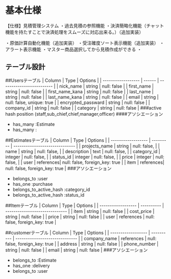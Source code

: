 # 基本仕様
【仕様】見積管理システム
・過去見積の参照機能
・決済簡略化機能（チャット機能を持たすことで決済処理をスムーズに対応出来る。）（追加実装）


・原価計算自動化機能（追加実装）
・受注確度ソート表示機能（追加実装）
・アラート表示機能 
・マスター商品選択してから見積作成ができる
・

## テーブル設計
##Usersテーブル
| Column             | Type   | Options                   |
| ------------------ | ------ | ------------------------- |
| nick_name          | string | null: false               |
| first_name         | string | null: false               |
| first_name_kana    | string | null: false               |
| last_name          | string | null: false               |
| last_name_kana     | string | null: false               |
| email              | string | null: false, unique: true |
| encrypted_passward | string | null: false               |
| company_id         | string | null: false               |
| category           | string | null: false               |
###active hash
position (staff,sub_chief,chief,manager,officer)
####アソシエーション
- has_many   :Estimate
- has_many   :


##Estimatesテーブル
| Column             | Type      | Options                        |
| ------------------ | --------- | ------------------------------ |
| projects_name      | string    | null: false,                   |
| name               | string    | null: false,                   |
| description        | text      | null: false,                   |
| category_id        | integer   | null: false,                   |
| status_id          | integer   | null: false,                   |
| price              | integer   | null: false,                   |
| user               | references| null: false, foreign_key: true |
| item               | references| null: false, foreign_key: true |
###アソシエーション
- belongs_to   :user
- has_one      :purchase
- belongs_to_active_hash :category_id
- belongs_to_active_hash :status_id


##Itemテーブル
| Column             | Type       | Options                        |
| ------------------ | ---------- | ------------------------------ |
|   item             | string     | null: false                    |
|   cost_price       | string     | null: false                    |
|   price            | string     | null: false                    |
|   user             | references | null: false, foreign_key: true |


##customerテーブル
| Column             | Type       | Options                        |
| ------------------ | ---------- | ------------------------------ |
| company_name       | references | null: false, foreign_key: true |
| address            | string     | null: false                    |
| phone_number       | string     | null: false                    |
| email              | string     | null: false                    |
###アソシエーション
- belongs_to    :Estimate
- has_one       :delivery
- belongs_to    :user
